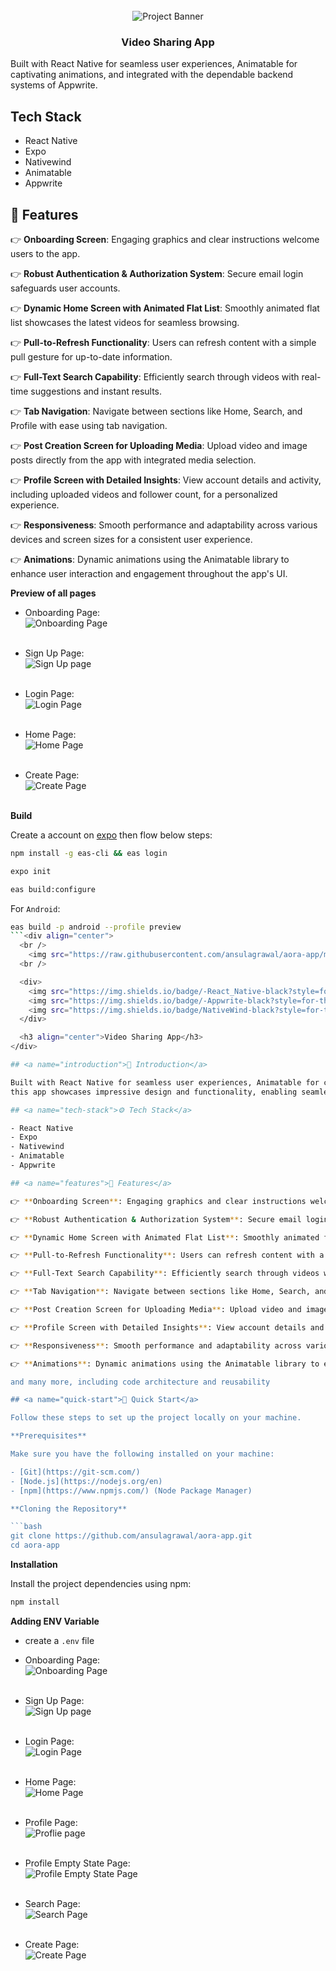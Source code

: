 <div align="center">
  <br />
    <img src="" alt="Project Banner">
  <br />

  

  <h3 align="center">Video Sharing App</h3>
</div>



Built with React Native for seamless user experiences, Animatable for captivating animations, and integrated with the dependable backend systems of Appwrite.

## <a name="tech-stack">Tech Stack</a>

- React Native
- Expo
- Nativewind
- Animatable
- Appwrite

## <a name="features">🔋 Features</a>

👉 **Onboarding Screen**: Engaging graphics and clear instructions welcome users to the app.

👉 **Robust Authentication & Authorization System**: Secure email login safeguards user accounts.

👉 **Dynamic Home Screen with Animated Flat List**: Smoothly animated flat list showcases the latest videos for seamless browsing.

👉 **Pull-to-Refresh Functionality**: Users can refresh content with a simple pull gesture for up-to-date information.

👉 **Full-Text Search Capability**: Efficiently search through videos with real-time suggestions and instant results.

👉 **Tab Navigation**: Navigate between sections like Home, Search, and Profile with ease using tab navigation.

👉 **Post Creation Screen for Uploading Media**: Upload video and image posts directly from the app with integrated media selection.

👉 **Profile Screen with Detailed Insights**: View account details and activity, including uploaded videos and follower count, for a personalized experience.

👉 **Responsiveness**: Smooth performance and adaptability across various devices and screen sizes for a consistent user experience.

👉 **Animations**: Dynamic animations using the Animatable library to enhance user interaction and engagement throughout the app's UI.



**Preview of all pages**

- Onboarding Page:
  <br />
  <img src="" alt="Onboarding Page">
  <br />
  <br />
- Sign Up Page:
  <br />
  <img src="" alt="Sign Up page">
  <br />
  <br />
- Login Page:
  <br />
  <img src="" alt="Login Page">
  <br />
  <br />
- Home Page:
  <br />
  <img src="" alt="Home Page">
  <br />
  <br />



- Create Page:
  <br />
  <img src="https://raw.githubusercontent.com/ansulagrawal/aora-app/master/assets/pages/create.png" alt="Create Page">
  <br />
  <br />

**Build**

Create a account on [expo](https://expo.dev) then flow below steps:

```bash
npm install -g eas-cli && eas login
```

```bash
expo init
```

```bash
eas build:configure
```

For `Android`:

```bash
eas build -p android --profile preview
```<div align="center">
  <br />
    <img src="https://raw.githubusercontent.com/ansulagrawal/aora-app/master/assets/pages/cover.png" alt="Project Banner">
  <br />

  <div>
    <img src="https://img.shields.io/badge/-React_Native-black?style=for-the-badge&logoColor=white&logo=react&color=61DAFB" alt="react.js" />
    <img src="https://img.shields.io/badge/-Appwrite-black?style=for-the-badge&logoColor=white&logo=appwrite&color=FD366E" alt="appwrite" />
    <img src="https://img.shields.io/badge/NativeWind-black?style=for-the-badge&logoColor=white&logo=tailwindcss&color=06B6D4" alt="nativewind" />
  </div>

  <h3 align="center">Video Sharing App</h3>
</div>

## <a name="introduction">🤖 Introduction</a>

Built with React Native for seamless user experiences, Animatable for captivating animations, and integrated with the dependable backend systems of Appwrite,
this app showcases impressive design and functionality, enabling seamless sharing of AI videos within the community.

## <a name="tech-stack">⚙️ Tech Stack</a>

- React Native
- Expo
- Nativewind
- Animatable
- Appwrite

## <a name="features">🔋 Features</a>

👉 **Onboarding Screen**: Engaging graphics and clear instructions welcome users to the app.

👉 **Robust Authentication & Authorization System**: Secure email login safeguards user accounts.

👉 **Dynamic Home Screen with Animated Flat List**: Smoothly animated flat list showcases the latest videos for seamless browsing.

👉 **Pull-to-Refresh Functionality**: Users can refresh content with a simple pull gesture for up-to-date information.

👉 **Full-Text Search Capability**: Efficiently search through videos with real-time suggestions and instant results.

👉 **Tab Navigation**: Navigate between sections like Home, Search, and Profile with ease using tab navigation.

👉 **Post Creation Screen for Uploading Media**: Upload video and image posts directly from the app with integrated media selection.

👉 **Profile Screen with Detailed Insights**: View account details and activity, including uploaded videos and follower count, for a personalized experience.

👉 **Responsiveness**: Smooth performance and adaptability across various devices and screen sizes for a consistent user experience.

👉 **Animations**: Dynamic animations using the Animatable library to enhance user interaction and engagement throughout the app's UI.

and many more, including code architecture and reusability

## <a name="quick-start">🤸 Quick Start</a>

Follow these steps to set up the project locally on your machine.

**Prerequisites**

Make sure you have the following installed on your machine:

- [Git](https://git-scm.com/)
- [Node.js](https://nodejs.org/en)
- [npm](https://www.npmjs.com/) (Node Package Manager)

**Cloning the Repository**

```bash
git clone https://github.com/ansulagrawal/aora-app.git
cd aora-app
```

**Installation**

Install the project dependencies using npm:

```bash
npm install
```

**Adding ENV Variable**

- create a `.env` file







- Onboarding Page:
  <br />
  <img src="https://raw.githubusercontent.com/ansulagrawal/aora-app/master/assets/pages/onboarding.png" alt="Onboarding Page">
  <br />
  <br />
- Sign Up Page:
  <br />
  <img src="https://raw.githubusercontent.com/ansulagrawal/aora-app/master/assets/pages/signup.png" alt="Sign Up page">
  <br />
  <br />
- Login Page:
  <br />
  <img src="https://raw.githubusercontent.com/ansulagrawal/aora-app/master/assets/pages/login.png" alt="Login Page">
  <br />
  <br />
- Home Page:
  <br />
  <img src="https://raw.githubusercontent.com/ansulagrawal/aora-app/master/assets/pages/home.png" alt="Home Page">
  <br />
  <br />
- Profile Page:
  <br />
  <img src="https://raw.githubusercontent.com/ansulagrawal/aora-app/master/assets/pages/profile.png" alt="Proflie page">
  <br />
  <br />
- Profile Empty State Page:
  <br />
  <img src="https://raw.githubusercontent.com/ansulagrawal/aora-app/master/assets/pages/empty-state.png" alt="Profile Empty State Page">
  <br />
  <br />
- Search Page:
  <br />
  <img src="https://raw.githubusercontent.com/ansulagrawal/aora-app/master/assets/pages/search.png" alt="Search Page">
  <br />
  <br />
- Create Page:
  <br />
  <img src="https://raw.githubusercontent.com/ansulagrawal/aora-app/master/assets/pages/create.png" alt="Create Page">
  <br />
  <br />


```
